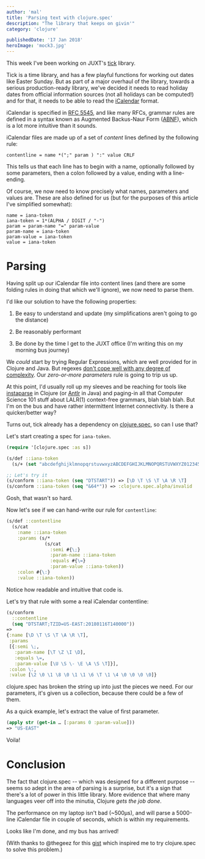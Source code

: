 ```yaml
---
author: 'mal'
title: 'Parsing text with clojure.spec'
description: "The library that keeps on givin'"
category: 'clojure'

publishedDate: '17 Jan 2018'
heroImage: 'mock3.jpg'
---
```


This week I've been working on JUXT's
[tick](https://github.com/juxt/tick) library.

Tick is a time library, and has a few playful functions for working out
dates like Easter Sunday. But as part of a major overhaul of the
library, towards a serious production-ready library, we've decided it
needs to read holiday dates from official information sources (not all
holidays can be computed!) and for that, it needs to be able to read the
[iCalendar](https://en.wikipedia.org/wiki/ICalendar) format.

iCalendar is specified in [RFC
5545](https://tools.ietf.org/html/rfc5545), and like many RFCs, grammar
rules are defined in a syntax known as Augmented Backus-Naur Form
([ABNF](https://en.wikipedia.org/wiki/Augmented_Backus%E2%80%93Naur_form)),
which is a lot more intuitive than it sounds.

iCalendar files are made up of a set of _content_ lines defined by the
following rule:

```
contentline = name *(";" param ) ":" value CRLF
```

This tells us that each line has to begin with a name, optionally
followed by some parameters, then a colon followed by a value, ending
with a line-ending.

Of course, we now need to know precisely what names, parameters and
values are. These are also defined for us (but for the purposes of this
article I've simplified somewhat):

```
name = iana-token
iana-token = 1*(ALPHA / DIGIT / "-")
param = param-name "=" param-value
param-name = iana-token
param-value = iana-token
value = iana-token
```

# Parsing

Having split up our iCalendar file into content lines (and there are
some folding rules in doing that which we'll ignore), we now need to
parse them.

I'd like our solution to have the following properties:

1.  Be easy to understand and update (my simplifications aren't going to
    go the distance)

2.  Be reasonably performant

3.  Be done by the time I get to the JUXT office (I'm writing this on my
    morning bus journey)

We _could_ start by trying Regular Expressions, which are well provided
for in Clojure and Java. But regexes [don't cope well with any degree of
complexity](https://blog.codinghorror.com/regular-expressions-now-you-have-two-problems/).
Our _zero-or-more parameters_ rule is going to trip us up.

At this point, I'd usually roll up my sleeves and be reaching for tools
like [instaparse](https://github.com/engelberg/instaparse) in Clojure
(or [Antlr](http://www.antlr.org/) in Java) and paging-in all that
Computer Science 101 stuff about LALR(1) context-free grammars, blah
blah blah. But I'm on the bus and have rather intermittent Internet
connectivity. Is there a quicker/better way?

Turns out, tick already has a dependency on
[clojure.spec](https://clojure.org/about/spec), so can I use that?

Let's start creating a spec for `iana-token`.

```clojure
(require '[clojure.spec :as s])

(s/def ::iana-token
  (s/+ (set "abcdefghijklmnopqrstuvwxyzABCDEFGHIJKLMNOPQRSTUVWXYZ01234567890-"))

;; Let's try it
(s/conform ::iana-token (seq "DTSTART")) => [\D \T \S \T \A \R \T]
(s/conform ::iana-token (seq "&64*")) => :clojure.spec.alpha/invalid
```

Gosh, that wasn't so hard.

Now let's see if we can hand-write our rule for `contentline`:

```clojure
(s/def ::contentline
  (s/cat
    :name ::iana-token
    :params (s/*
              (s/cat
                :semi #{\;}
                :param-name ::iana-token
                :equals #{\=}
                :param-value ::iana-token))
    :colon #{\:}
    :value ::iana-token))
```

Notice how readable and intuitive that code is.

Let's try that rule with some a real iCalendar contentline:

```clojure
(s/conform
  ::contentline
  (seq "DTSTART;TZID=US-EAST:20180116T140000"))
=>
{:name [\D \T \S \T \A \R \T],
 :params
 [{:semi \;,
   :param-name [\T \Z \I \D],
   :equals \=,
   :param-value [\U \S \- \E \A \S \T]}],
 :colon \:,
 :value [\2 \0 \1 \8 \0 \1 \1 \6 \T \1 \4 \0 \0 \0 \0]}
```

clojure.spec has broken the string up into just the pieces we need. For
our parameters, it's given us a collection, because there could be a few
of them.

As a quick example, let's extract the value of first parameter.

```clojure
(apply str (get-in … [:params 0 :param-value]))
=> "US-EAST"
```

Voila!

# Conclusion

The fact that clojure.spec -- which was designed for a different
purpose -- seems so adept in the area of parsing is a surprise, but it's
a sign that there's a lot of power in this little library. More evidence
that where many languages veer off into the minutia, Clojure _gets the
job done_.

The performance on my laptop isn't bad (\~500µs), and will parse a
5000-line iCalendar file in couple of seconds, which is within my
requirements.

Looks like I'm done, and my bus has arrived!

(With thanks to \@thegeez for this
[gist](https://gist.github.com/thegeez/77aee6f0ebcf6a42aa7d893388502e40)
which inspired me to try clojure.spec to solve this problem.)
